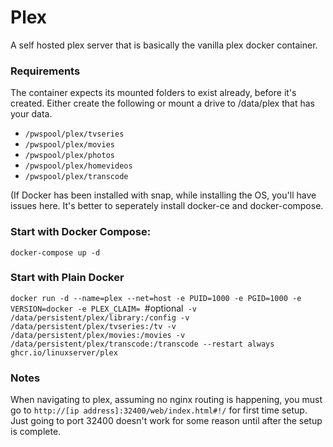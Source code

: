 # Plex 

A self hosted plex server that is basically the vanilla plex docker container.

### Requirements

The container expects its mounted folders to exist already, before it's created. 
Either create the following or mount a drive to /data/plex that has your data.
- `/pwspool/plex/tvseries`
- `/pwspool/plex/movies`
- `/pwspool/plex/photos`
- `/pwspool/plex/homevideos`
- `/pwspool/plex/transcode`

(If Docker has been installed with snap, while installing the OS, you'll have issues here. It's better to seperately install docker-ce and docker-compose.

### Start with Docker Compose:

`docker-compose up -d`

### Start with Plain Docker

`docker run -d --name=plex --net=host -e PUID=1000 -e PGID=1000 -e VERSION=docker -e PLEX_CLAIM= `#optional` -v /data/persistent/plex/library:/config -v /data/persistent/plex/tvseries:/tv -v /data/persistent/plex/movies:/movies -v /data/persistent/plex/transcode:/transcode --restart always ghcr.io/linuxserver/plex`

### Notes

When navigating to plex, assuming no nginx routing is happening, you must go to `http://[ip address]:32400/web/index.html#!/` for first time setup. Just going to port 32400 doesn't work for some reason until after the setup is complete.
